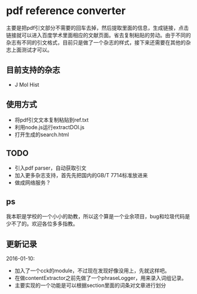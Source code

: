 # pdf reference converter
主要是把pdf引文部分不需要的回车去掉，然后提取里面的信息，生成链接，点击链接就可以进入百度学术里面相应的文献页面。省去复制粘贴的劳动。由于不同的杂志有不同的引文格式，目前只是做了一个杂志的样式，接下来还需要在其他的杂志上面测试才可以。

## 目前支持的杂志
- J Mol Hist

## 使用方式
- 将pdf引文文本复制粘贴到ref.txt
- 利用node.js运行extractDOI.js
- 打开生成的search.html

## TODO
- 引入pdf parser，自动获取引文
- 加入更多杂志支持，首先先把国内的GB/T 7714标准放进来
- 做成网络服务？

## ps
我本职是学校的一个小小的助教，所以这个算是一个业余项目，bug和垃圾代码是少不了的。欢迎各位多多指教。

## 更新记录
2016-01-10:
- 加入了一个cck的module，不过现在发现好像没用上，先就这样吧。
- 在做contentExtractor之前先做了一个phraseLogger，用来录入词组记录。
- 主要实现的一个功能是可以根据section里面的词条对文章进行划分
